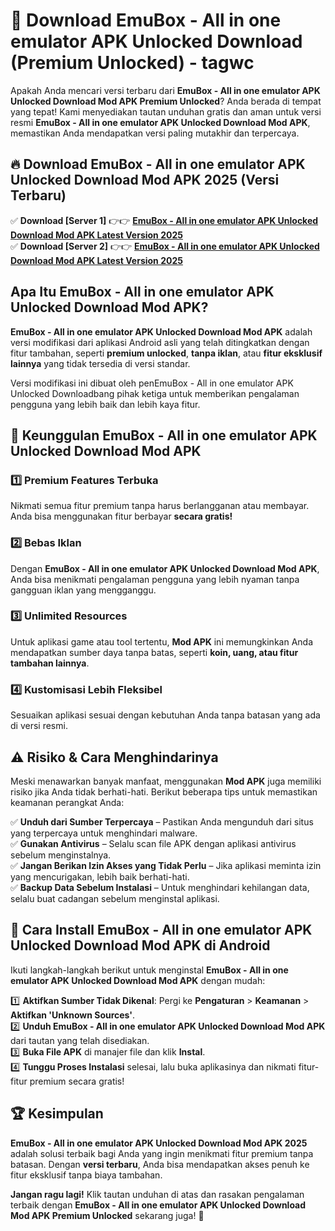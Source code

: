 # 🎯 Download EmuBox - All in one emulator APK Unlocked Download (Premium Unlocked) -  tagwc

Apakah Anda mencari versi terbaru dari **EmuBox - All in one emulator APK Unlocked Download Mod APK Premium Unlocked**? Anda berada di tempat yang tepat! Kami menyediakan tautan unduhan gratis dan aman untuk versi resmi **EmuBox - All in one emulator APK Unlocked Download Mod APK**, memastikan Anda mendapatkan versi paling mutakhir dan terpercaya.

## 🔥 Download EmuBox - All in one emulator APK Unlocked Download Mod APK 2025 (Versi Terbaru)

✅ **Download [Server 1]** 👉👉 [**EmuBox - All in one emulator APK Unlocked Download Mod APK Latest Version 2025**](https://momento.my/?title=EmuBox_-_All_in_one_emulator_APK_Unlocked_Download)  
✅ **Download [Server 2]** 👉👉 [**EmuBox - All in one emulator APK Unlocked Download Mod APK Latest Version 2025**](https://momento.my/?title=EmuBox_-_All_in_one_emulator_APK_Unlocked_Download)  

## Apa Itu EmuBox - All in one emulator APK Unlocked Download Mod APK?

**EmuBox - All in one emulator APK Unlocked Download Mod APK** adalah versi modifikasi dari aplikasi Android asli yang telah ditingkatkan dengan fitur tambahan, seperti **premium unlocked**, **tanpa iklan**, atau **fitur eksklusif lainnya** yang tidak tersedia di versi standar.

Versi modifikasi ini dibuat oleh penEmuBox - All in one emulator APK Unlocked Downloadbang pihak ketiga untuk memberikan pengalaman pengguna yang lebih baik dan lebih kaya fitur.

## 🎯 Keunggulan EmuBox - All in one emulator APK Unlocked Download Mod APK

### 1️⃣ Premium Features Terbuka
Nikmati semua fitur premium tanpa harus berlangganan atau membayar. Anda bisa menggunakan fitur berbayar **secara gratis!**

### 2️⃣ Bebas Iklan
Dengan **EmuBox - All in one emulator APK Unlocked Download Mod APK**, Anda bisa menikmati pengalaman pengguna yang lebih nyaman tanpa gangguan iklan yang mengganggu.

### 3️⃣ Unlimited Resources
Untuk aplikasi game atau tool tertentu, **Mod APK** ini memungkinkan Anda mendapatkan sumber daya tanpa batas, seperti **koin, uang, atau fitur tambahan lainnya**.

### 4️⃣ Kustomisasi Lebih Fleksibel
Sesuaikan aplikasi sesuai dengan kebutuhan Anda tanpa batasan yang ada di versi resmi.

## ⚠️ Risiko & Cara Menghindarinya

Meski menawarkan banyak manfaat, menggunakan **Mod APK** juga memiliki risiko jika Anda tidak berhati-hati. Berikut beberapa tips untuk memastikan keamanan perangkat Anda:

✅ **Unduh dari Sumber Terpercaya** – Pastikan Anda mengunduh dari situs yang terpercaya untuk menghindari malware.  
✅ **Gunakan Antivirus** – Selalu scan file APK dengan aplikasi antivirus sebelum menginstalnya.  
✅ **Jangan Berikan Izin Akses yang Tidak Perlu** – Jika aplikasi meminta izin yang mencurigakan, lebih baik berhati-hati.  
✅ **Backup Data Sebelum Instalasi** – Untuk menghindari kehilangan data, selalu buat cadangan sebelum menginstal aplikasi.

## 📌 Cara Install EmuBox - All in one emulator APK Unlocked Download Mod APK di Android

Ikuti langkah-langkah berikut untuk menginstal **EmuBox - All in one emulator APK Unlocked Download Mod APK** dengan mudah:

1️⃣ **Aktifkan Sumber Tidak Dikenal**: Pergi ke **Pengaturan** > **Keamanan** > **Aktifkan 'Unknown Sources'**.  
2️⃣ **Unduh EmuBox - All in one emulator APK Unlocked Download Mod APK** dari tautan yang telah disediakan.  
3️⃣ **Buka File APK** di manajer file dan klik **Instal**.  
4️⃣ **Tunggu Proses Instalasi** selesai, lalu buka aplikasinya dan nikmati fitur-fitur premium secara gratis!

## 🏆 Kesimpulan

**EmuBox - All in one emulator APK Unlocked Download Mod APK 2025** adalah solusi terbaik bagi Anda yang ingin menikmati fitur premium tanpa batasan. Dengan **versi terbaru**, Anda bisa mendapatkan akses penuh ke fitur eksklusif tanpa biaya tambahan.

**Jangan ragu lagi!** Klik tautan unduhan di atas dan rasakan pengalaman terbaik dengan **EmuBox - All in one emulator APK Unlocked Download Mod APK Premium Unlocked** sekarang juga! 🚀
